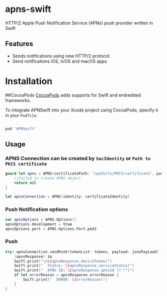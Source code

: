 # apns-swift
HTTP/2 Apple Push Notification Service (APNs) push provider written in Swift

## Features
- Sends notifications using new HTTP/2 protocol
- Send notifications iOS, tvOS and macOS apps

# Installation
##CocoaPods
[CocoaPods](http://cocoapods.org) adds supports for Swift and embedded frameworks.

To integrate APNSwift into your Xcode project using CocoaPods, specify it in your `Podfile`:

```ruby

pod 'APNSwift'
```

## Usage
### APNS Connection can be created by `SecIdentity` or `Path to PKCS certificate`
```swift
guard let apns = APNS(certificatePath: "/path/to/PKCS/certificate", passphrase: "********") else {
    //Failed to create APNS object
    return nil
}

let apnsConnection = APNS(identity: certificateIdentity)
```

### Push Notification options
```swift
var apnsOptions = APNS.Options()
apnsOptions.development = true
apnsOptions.port = APNS.Options.Port.p443
```

### Push
```swift
try! apnsConnection.sendPush(tokenList: tokens, payload: jsonPayLoad) {
    (apnsResponse) in
    Swift.print("\n\(apnsResponse.deviceToken)")
    Swift.print("  Status: \(apnsResponse.serviceStatus)")
    Swift.print("  APNS ID: \(apnsResponse.apnsId ?? "")")
    if let errorReason = apnsResponse.errorReason {
        Swift.print("  ERROR: \(errorReason)")
    }
}
```
